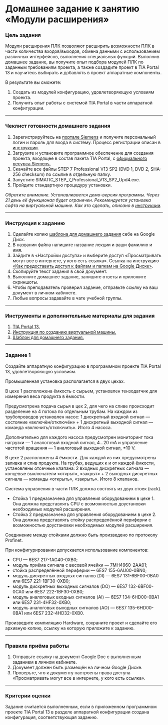 # Домашнее задание к занятию «Модули расширения»### Цель заданияМодули расширения ПЛК позволяют расширить возможности ПЛК в части количества входов/выходов, обмена данными с использованием различных интерфейсов, выполнения специальных функций. Выполнив домашнее задание, вы получите опыт подбора модулей ПЛК по заданным требованиям проекта, а также создадите проект в TIA Portal 13 и научитесь выбирать и добавлять в проект аппаратные компоненты.В результате вы сможете:1. Создать из модулей конфигурацию, удовлетворяющую условиям проекта.2. Получить опыт работы с системой TIA Portal в части аппаратной конфигурации.------### Чеклист готовности домашнего задания1. Зарегистрируйтесь на [портале Siemens](https://mall.industry.siemens.com/goos/WelcomePage.aspx?regionUrl=/ru&language=ru) и получите персональный логин и пароль для входа в систему. Процесс регистрации описан в [инструкции](https://docs.google.com/presentation/d/1RPHvCE2OxBbHRMWSAV2E-HxscZvR2nRIZVHCy8hvjJE/edit?usp=sharing).2. Загрузите и установите программное обеспечение для создания проекта, входящее в состав пакета TIA Portal, с [официального ресурса Siemens.](https://support.industry.siemens.com/cs/document/78793685/simatic-step-7-(tia-portal)-v13-trial-download?dti=0&lc=en-DE)3. Скачайте все файлы STEP 7 Professional V13 SP2 (DVD 1, DVD 2, SHA-256 checksum) по ссылке в отдельную папку.4. Запустите SIMATIC_STEP_7_Professional_V13_SP2_Upd4.exe.5. Пройдите стандартную процедуру установки.*Обратите внимание. Устанавливается демо-версия программы. Через 21 день её функционал будет ограничен. Рекомендуется установка софта на виртуальной машине. Как это сделать, описано в [инструкции](https://docs.google.com/presentation/d/1psnSlotXT7cr8ECnaZaTCDLnIyYOGUzCArLeydeRztY/edit?usp=sharing).*------### Инструкция к заданию1. Сделайте копию [шаблона для домашнего задания](https://docs.google.com/document/d/1JzKdVrCtsJI2SSeLnUb3qOxou1Ag39Umbd__BDpFP6o/edit?usp=sharing) себе на Google Диск.2. В названии файла напишите название лекции и ваши фамилию и имя.3. Зайдите в «Настройки доступа» и выберите доступ «Просматривать могут все в интернете, у кого есть ссылка». Ссылка на инструкцию [«Как предоставить доступ к файлам и папкам на Google Диске»](https://support.google.com/docs/answer/2494822?hl=ru&co=GENIE.Platform%3DDesktop).4. Скопируйте текст задания в свой документ.5. Выполните домашнее задание, запишите ответы и приложите скриншоты.6. Чтобы преподаватель проверил задание, отправьте ссылку на ваш документ в личном кабинете.7. Любые вопросы задавайте в чате учебной группы.------### Инструменты и дополнительные материалы для задания1. [TIA Portal 13.](https://support.industry.siemens.com/cs/document/109745155/simatic-step-7-including-plcsim-v13-sp2-trial-download?dti=0&lc=en-WW)2. [Инструкция по созданию виртуальной машины.](https://docs.google.com/presentation/d/1psnSlotXT7cr8ECnaZaTCDLnIyYOGUzCArLeydeRztY/edit?usp=sharing)3. [Шаблон для домашнего задания.](https://docs.google.com/document/d/1JzKdVrCtsJI2SSeLnUb3qOxou1Ag39Umbd__BDpFP6o/edit?usp=sharing)------### Задание 1Создайте аппаратную конфигурацию в программном проекте TIA Portal 13, удовлетворяющую условиям.Промышленная установка располагается в двух цехах.В цехе 1 расположена ёмкость с сырьем, установлен тензодатчик для измерения веса продукта в ёмкости.Предусмотрена подача сырья в цех 2, для чего на сливе происходит разделение на 4 потока по отдельным трубам. На каждом из трубопроводов установлен насос: 1 дискретный входной сигнал — состояние «включён/отключён» + 1 дискретный выходной сигнал — команда «включить/отключить». Итого 4 насоса.Дополнительно для каждого насоса предусмотрен мониторинг тока нагрузки — 1 аналоговый входной сигнал, 4...20 mA и управление частотой вращения — 1 аналоговый выходной сигнал, ±10 V.В цехе 2 расположены 4 ёмкости. Для каждой из них предусмотрены заливка и слив продукта. На трубах, ведущих к и от каждой ёмкости, установлены отсечные клапана: 2 входных дискретных сигнала — концевые выключатели «открыт», «закрыт» + 2 выходных дискретных сигнала — команды «открыть», «закрыть». Итого 8 клапанов.Система управления в части ПЛК должна состоять из двух стоек (rack).- Стойка 1 предназначена для управления оборудованием в цехе 1. Она должна представлять CPU с возможностью доустановки необходимых модулей расширения.- Стойка 2 предназначена для управления оборудованием в цехе 2. Она должна представлять стойку распределённой периферии с возможностью доустановки необходимых модулей расширения.Соединение между стойками должно быть произведено по протоколу Profinet. При конфигурировании допускается использование компонентов:- CPU — 6ES7 217-1AG40-0XB0;- модуль приёма сигнала с весовой ячейки — 7MH4960-2AA01;- стойка распределённой периферии — 6ES7 155-6AU00-0BN0;- модуль дискретных входных сигналов (DI) — 6ES7 131-6BF00-0BA0 или 6ES7 221-1BF30-0XB0;- модуль дискретных выходных сигналов (DO) — 6ES7 132-6BF00-0CA0 или 6ES7 222-1BF30-0XB0;- модуль аналоговых входных сигналов (AI) — 6ES7 134-6HD00-0BA1 или 6ES7 231-4HF32-0XB0;- модуль аналоговых выходных сигналов (AO) — 6ES7 135-6HD00-0BA1 или 6ES7 232-4HD32-0XB0.Произведите компиляцию Hardware, сохраните проект и сделайте его архивную копию, ссылку на которую приложите к заданию.------### Правила приёма работы1. Отправьте ссылку на документ Google Doc с выполненным заданием в личном кабинете.2. Документ должен быть размещён на личном Google Диске.3. Проверьте, что к документу настроены права доступа «Просматривать могут все в интернете, у кого есть ссылка».------### Критерии оценкиЗадание считается выполненным, если в приложенном программном проекте TIA Portal 13 в разделе аппаратной конфигурации создана конфигурация, соответствующая заданию.